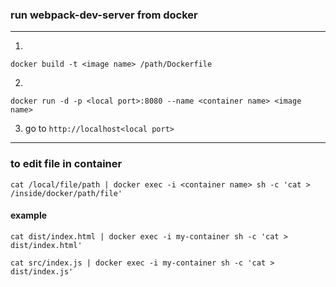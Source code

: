 ### run webpack-dev-server from docker
---
1.

    docker build -t <image name> /path/Dockerfile

2.

    docker run -d -p <local port>:8080 --name <container name> <image name>

3. go to ```http://localhost<local port>```
---

### to edit file in container
    cat /local/file/path | docker exec -i <container name> sh -c 'cat > /inside/docker/path/file' 
#### example
    cat dist/index.html | docker exec -i my-container sh -c 'cat > dist/index.html'

    cat src/index.js | docker exec -i my-container sh -c 'cat > dist/index.js'

